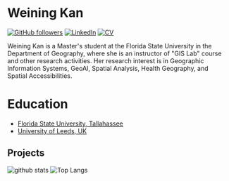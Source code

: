 # Weining Kan  

[![GitHub followers](https://img.shields.io/github/followers/your-username?label=Follow&style=social)](https://github.com/your-username)
[![LinkedIn](https://img.shields.io/badge/LinkedIn-My%20Profile-blue)](https://www.linkedin.com/in/weiningkan/)
[![CV](https://img.shields.io/badge/My-CV-orange)](https://drive.google.com/file/d/1IW1VzCAJp-DfTo843XOofNexhM60Tmd6/view?usp=sharing)


Weining Kan is a Master's student at the Florida State University in the Department of Geography, where she is an instructor of "GIS Lab" course and other research activities. 
Her research interest is in Geographic Information Systems, GeoAI, Spatial Analysis, Health Geography, and Spatial Accessibilities.

# Education
- [Florida State University, Tallahassee](https://www.fsu.edu)  
- [University of Leeds, UK](https://www.leeds.ac.uk/)  

## Projects





![github stats](https://github-readme-stats-sigma-five.vercel.app/api?username=nchagmado&show_icons=true)
![Top Langs](https://github-readme-stats-sigma-five.vercel.app/api/top-langs/?username=nchagmado&langs_count=3&hide=javascript,go,html,css,tex)

<!-- ![Top Langs](https://github-readme-stats.vercel.app/api/top-langs/?username=nchagmado&hide_langs_below=10) -->

